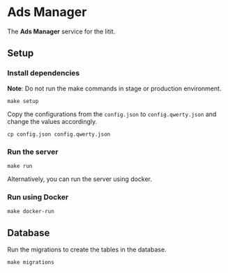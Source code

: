# Ads Manager

The **Ads Manager** service for the litit.

## Setup

### Install dependencies

**Note**: Do not run the make commands in stage or production environment.

```shell
make setup
```

Copy the configurations from the `config.json` to `config.qwerty.json` and change the values accordingly.
```shell
cp config.json config.qwerty.json
```

### Run the server

```shell
make run
```

Alternatively, you can run the server using docker.
### Run using Docker

```shell
make docker-run
```

## Database

Run the migrations to create the tables in the database.

```shell
make migrations
```

